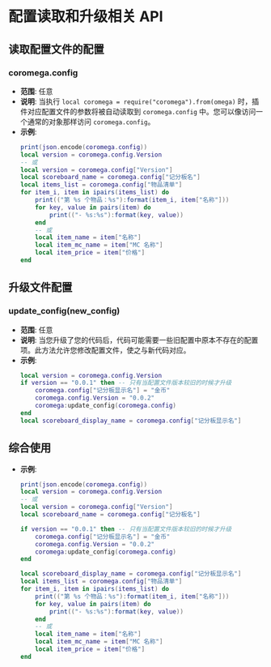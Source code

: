 # 配置读取和升级相关 API

## 读取配置文件的配置

### **coromega.config**

- **范围**: 任意
- **说明**: 当执行 `local coromega = require("coromega").from(omega)` 时，插件对应配置文件的参数将被自动读取到 `coromega.config` 中。您可以像访问一个通常的对象那样访问 `coromega.config`。
- **示例**:
  ```lua
  print(json.encode(coromega.config))
  local version = coromega.config.Version
  -- 或
  local version = coromega.config["Version"]
  local scoreboard_name = coromega.config["记分板名"]
  local items_list = coromega.config["物品清单"]
  for item_i, item in ipairs(items_list) do
      print(("第 %s 个物品：%s"):format(item_i, item["名称"]))
      for key, value in pairs(item) do
          print(("- %s:%s"):format(key, value))
      end
      -- 或
      local item_name = item["名称"]
      local item_mc_name = item["MC 名称"]
      local item_price = item["价格"]
  end
  ```

## 升级文件配置

### **update_config(new_config)**

- **范围**: 任意
- **说明**: 当您升级了您的代码后，代码可能需要一些旧配置中原本不存在的配置项。此方法允许您修改配置文件，使之与新代码对应。
- **示例**:
  ```lua
  local version = coromega.config.Version
  if version == "0.0.1" then -- 只有当配置文件版本较旧的时候才升级
      coromega.config["记分板显示名"] = "金币"
      coromega.config.Version = "0.0.2"
      coromega:update_config(coromega.config)
  end
  local scoreboard_display_name = coromega.config["记分板显示名"]
  ```

## 综合使用

- **示例**:

  ```lua
  print(json.encode(coromega.config))
  local version = coromega.config.Version
  -- 或
  local version = coromega.config["Version"]
  local scoreboard_name = coromega.config["记分板名"]

  if version == "0.0.1" then -- 只有当配置文件版本较旧的时候才升级
      coromega.config["记分板显示名"] = "金币"
      coromega.config.Version = "0.0.2"
      coromega:update_config(coromega.config)
  end

  local scoreboard_display_name = coromega.config["记分板显示名"]
  local items_list = coromega.config["物品清单"]
  for item_i, item in ipairs(items_list) do
      print(("第 %s 个物品：%s"):format(item_i, item["名称"]))
      for key, value in pairs(item) do
          print(("- %s:%s"):format(key, value))
      end
      -- 或
      local item_name = item["名称"]
      local item_mc_name = item["MC 名称"]
      local item_price = item["价格"]
  end
  ```
